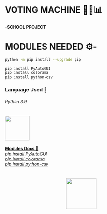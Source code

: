 # VOTING MACHINE 🧑‍💻📊

<h4> -SCHOOL PROJECT </h4>

# MODULES NEEDED ⚙-

```sh
python -m pip install --upgrade pip
```

```sh
pip install PyAutoGUI
pip install colorama
pip install python-csv
```


### Language Used 🐍
<h6>Python 3.9</h6>
<div align="left">
      <h1> <img src="https://img.shields.io/badge/python-3670A0?style=for-the-badge&logo=python&logoColor=ffdd54" width="80px"><br/></h1>
      


<div align="left">
      <b><ins>Modules Docs 📜<ins></b><br>
      <var><a href="https://pypi.org/project/PyAutoGUI/">pip install PyAutoGUI</a></var> <br>
      <var><a href="https://pypi.org/project/colorama/">pip install colorama</a></var> <br>
      <var><a href="https://pypi.org/project/python-csv/">pip install python-csv</a></var>
</div>

<div align="center">
      <h1> <img src="https://cdn3.iconfinder.com/data/icons/luchesa-vol-9/128/Html-1024.png" width="100px"><br/></h1>
